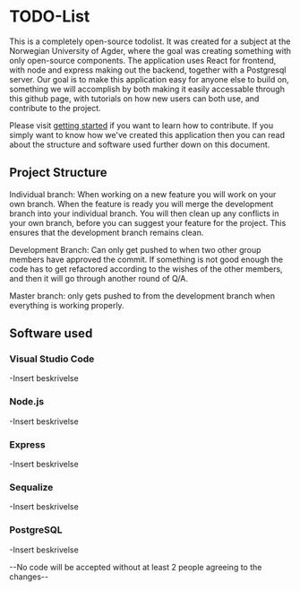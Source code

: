 # TODO-List
This is a completely open-source todolist. It was created for a subject at the Norwegian University of Agder, where the goal was creating something with only open-source components. The application uses React for frontend, with node and express making out the backend, together with a Postgresql server. Our goal is to make this application easy for anyone else to build on, something we will accomplish by both making it easily accessable through this github page, with tutorials on how new users can both use, and contribute to the project. 

Please visit [getting started](github.com/EliasBN/todo/blob/elias/gettingstarted.md) if you want to learn how to contribute. If you simply want to know how we've created this application then you can read about the structure and software used further down on this document. 




## Project Structure



Individual branch: When working on a new feature you will work on your own branch. When the feature is ready you will merge the development branch into your individual branch. You will then clean up any conflicts in your own branch, before you can suggest your feature for the project. This ensures that the development branch remains clean. 

Development Branch: Can only get pushed to when two other group members have approved the commit. If something is not good enough the code has to get refactored according to the wishes of the other members, and then it will go through another round of Q/A. 

Master branch: only gets pushed to from the development branch when everything is working properly.

## Software used


### Visual Studio Code
-Insert beskrivelse

### Node.js
-Insert beskrivelse

### Express
-Insert beskrivelse

### Sequalize
-Insert beskrivelse

### PostgreSQL
-Insert beskrivelse

--No code will be accepted without at least 2 people agreeing to the changes--
